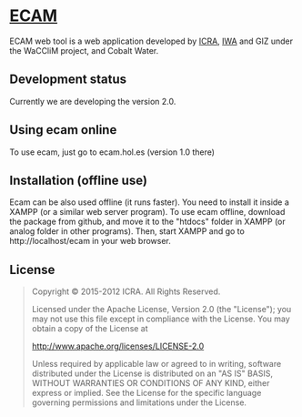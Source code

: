 # [ECAM](http://ecam.hol.es/)

ECAM web tool is a web application developed by [ICRA](http://icra.cat), 
[IWA](http://www.iwa-network.org) and GIZ under the WaCCliM project, and Cobalt Water.

## Development status
Currently we are developing the version 2.0.

## Using ecam online
To use ecam, just go to ecam.hol.es (version 1.0 there)

## Installation (offline use)
Ecam can be also used offline (it runs faster).
You need to install it inside a XAMPP (or a similar web server program).
To use ecam offline, download the package from github, and move it to the "htdocs" folder in XAMPP (or analog folder in other programs).
Then, start XAMPP and go to http://localhost/ecam in your web browser.

## License
> Copyright © 2015-2012 ICRA. All Rights Reserved.
>
> Licensed under the Apache License, Version 2.0 (the "License"); you may not use this file except in compliance with the License.
> You may obtain a copy of the License at
>
>    http://www.apache.org/licenses/LICENSE-2.0
>
> Unless required by applicable law or agreed to in writing, software distributed under the License is distributed on an "AS IS" BASIS,
> WITHOUT WARRANTIES OR CONDITIONS OF ANY KIND, either express or implied. See the License for the specific language governing permissions and limitations under the License.
